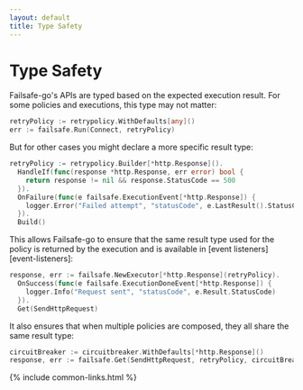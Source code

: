 ```yaml
---
layout: default
title: Type Safety
---
```


# Type Safety

Failsafe-go's APIs are typed based on the expected execution result. For some policies and executions, this type may not matter:

```go
retryPolicy := retrypolicy.WithDefaults[any]()
err := failsafe.Run(Connect, retryPolicy)
```

But for other cases you might declare a more specific result type:

```go
retryPolicy := retrypolicy.Builder[*http.Response]().
  HandleIf(func(response *http.Response, err error) bool {
    return response != nil && response.StatusCode == 500
  }).
  OnFailure(func(e failsafe.ExecutionEvent[*http.Response]) {
    logger.Error("Failed attempt", "statusCode", e.LastResult().StatusCode)
  }).
  Build()
```

This allows Failsafe-go to ensure that the same result type used for the policy is returned by the execution and is available in [event listeners][event-listeners]:

```go
response, err := failsafe.NewExecutor[*http.Response](retryPolicy).
  OnSuccess(func(e failsafe.ExecutionDoneEvent[*http.Response]) {
    logger.Info("Request sent", "statusCode", e.Result.StatusCode)
  }).
  Get(SendHttpRequest)
```

It also ensures that when multiple policies are composed, they all share the same result type:

```go
circuitBreaker := circuitbreaker.WithDefaults[*http.Response]()
response, err := failsafe.Get(SendHttpRequest, retryPolicy, circuitBreaker)
```

{% include common-links.html %}